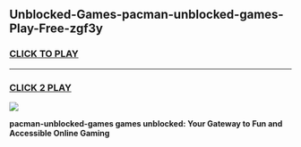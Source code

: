 
## Unblocked-Games-pacman-unblocked-games-Play-Free-zgf3y
<h3>
<a href="https://premium76.site?title=pacman-unblocked-games&ref=15A">CLICK TO PLAY</a></h3>
<hr>

<h3>
<a href="https://premium76.site?title=pacman-unblocked-games&ref=15A">CLICK 2 PLAY</a>
  
</h3>

<a href="https://premium76.site?title=pacman-unblocked-games&ref=15A"><img src="https://clearcache.store/games.png"></a>


**pacman-unblocked-games games unblocked: Your Gateway to Fun and Accessible Online Gaming**

